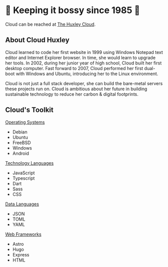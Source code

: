 # 🧚 Keeping it bossy since 1985 🤖
Cloud can be reached at [The Huxley Cloud](https://huxley.cloud/).

## About Cloud Huxley
Cloud learned to code her first website in 1999 using Windows Notepad text editor and Internet Explorer browser. In time, she would learn to upgrade her tools. In 2002, during her junior year of high school, Cloud built her first desktop computer. Fast forward to 2007, Cloud performed her first dual-boot with Windows and Ubuntu, introducing her to the Linux environment.

Cloud is not just a full stack developer, she can build the bare-metal servers these projects run on. Cloud is ambitious about her future in building sustainable technology to reduce her carbon & digital footprints.

## Cloud's Toolkit
<u>Operating Systems</u>
* Debian
* Ubuntu
* FreeBSD
* Windows
* Android

<u>Technology Languages</u>
* JavaScript
* Typescript
* Dart
* Sass
* CSS

<u>Data Languages</u>
* JSON
* TOML
* YAML

<u>Web Frameworks</u>
* Astro
* Hugo
* Express
* HTML
